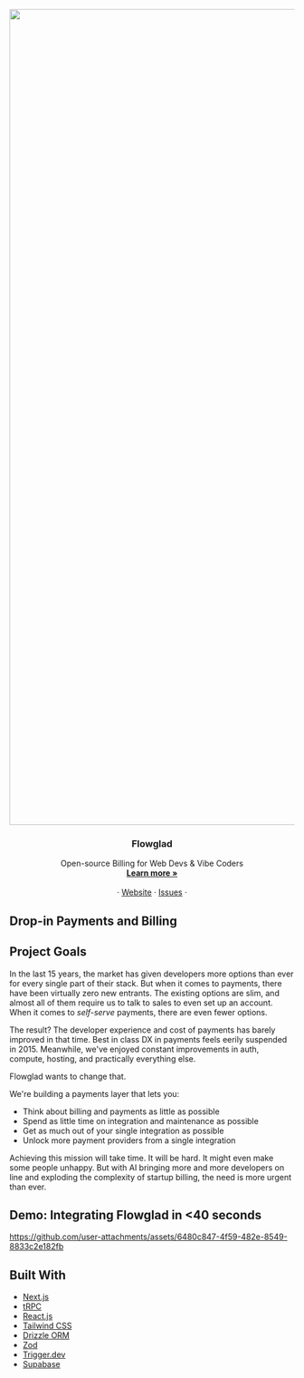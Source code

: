 <p align="center">
  <a href="https://github.com/flowglad/flowglad">
    <img width="1440" alt="1440w light" src="https://github.com/user-attachments/assets/4dea09ea-91c9-4233-a4ac-cef513bbb927" />
  </a>

  <h3 align="center">Flowglad</h3>

  <p align="center">
    Open-source Billing for Web Devs & Vibe Coders
    <br />
    <a href="https://flowglad.com"><strong>Learn more »</strong></a>
    <br />
    <br />
    ·
    <a href="https://flowglad.com">Website</a>
    ·
    <a href="https://github.com/flowglad/flowglad/issues">Issues</a>
    ·
  </p>
</p>

## Drop-in Payments and Billing

## Project Goals

In the last 15 years, the market has given developers more options than ever for every single part of their stack. But when it comes to payments, there have been virtually zero new entrants. The existing options are slim, and almost all of them require us to talk to sales to even set up an account. When it comes to _self-serve_ payments, there are even fewer options.

The result? The developer experience and cost of payments has barely improved in that time. Best in class DX in payments feels eerily suspended in 2015. Meanwhile, we've enjoyed constant improvements in auth, compute, hosting, and practically everything else.

Flowglad wants to change that.

We're building a payments layer that lets you:
- Think about billing and payments as little as possible
- Spend as little time on integration and maintenance as possible
- Get as much out of your single integration as possible
- Unlock more payment providers from a single integration

Achieving this mission will take time. It will be hard. It might even make some people unhappy. But with AI bringing more and more developers on line and exploding the complexity of startup billing, the need is more urgent than ever.

## Demo: Integrating Flowglad in <40 seconds

https://github.com/user-attachments/assets/6480c847-4f59-482e-8549-8833c2e182fb

## Built With

- [Next.js](https://nextjs.org/?ref=flowglad.com)
- [tRPC](https://trpc.io/?ref=flowglad.com)
- [React.js](https://reactjs.org/?ref=flowglad.com)
- [Tailwind CSS](https://tailwindcss.com/?ref=flowglad.com)
- [Drizzle ORM](https://orm.drizzle.team/?ref=flowglad.com)
- [Zod](https://zod.dev/?ref=flowglad.com)
- [Trigger.dev](https://trigger.dev/?ref=flowglad.com)
- [Supabase](https://supabase.com/?ref=flowglad.com)
